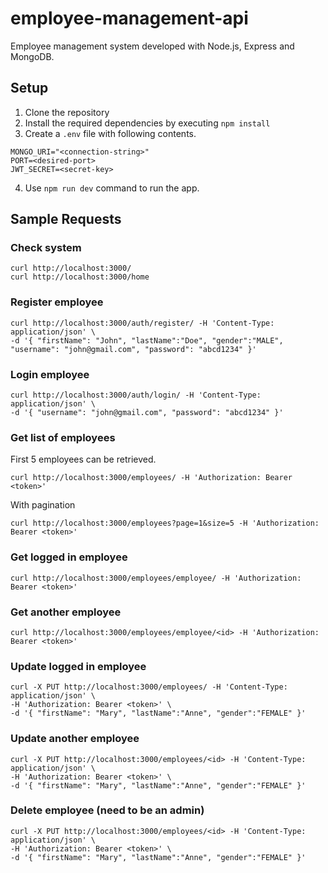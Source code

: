 # employee-management-api

Employee management system developed with Node.js, Express and MongoDB.

## Setup
1. Clone the repository
2. Install the required dependencies by executing `npm install`
3. Create a `.env` file with following contents.
```
MONGO_URI="<connection-string>"
PORT=<desired-port>
JWT_SECRET=<secret-key>
```
4. Use `npm run dev` command to run the app.

## Sample Requests

### Check system
```
curl http://localhost:3000/
curl http://localhost:3000/home
```

### Register employee
```
curl http://localhost:3000/auth/register/ -H 'Content-Type: application/json' \
-d '{ "firstName": "John", "lastName":"Doe", "gender":"MALE", "username": "john@gmail.com", "password": "abcd1234" }'
```

### Login employee
```
curl http://localhost:3000/auth/login/ -H 'Content-Type: application/json' \
-d '{ "username": "john@gmail.com", "password": "abcd1234" }'
```


### Get list of employees
First 5 employees can be retrieved.
```
curl http://localhost:3000/employees/ -H 'Authorization: Bearer <token>'
```

With pagination
```
curl http://localhost:3000/employees?page=1&size=5 -H 'Authorization: Bearer <token>'
```

### Get logged in employee
```
curl http://localhost:3000/employees/employee/ -H 'Authorization: Bearer <token>'
```

### Get another employee
```
curl http://localhost:3000/employees/employee/<id> -H 'Authorization: Bearer <token>'
```

### Update logged in employee
```
curl -X PUT http://localhost:3000/employees/ -H 'Content-Type: application/json' \
-H 'Authorization: Bearer <token>' \
-d '{ "firstName": "Mary", "lastName":"Anne", "gender":"FEMALE" }'
```

### Update another employee
```
curl -X PUT http://localhost:3000/employees/<id> -H 'Content-Type: application/json' \
-H 'Authorization: Bearer <token>' \
-d '{ "firstName": "Mary", "lastName":"Anne", "gender":"FEMALE" }'
```


### Delete employee (need to be an admin)
```
curl -X PUT http://localhost:3000/employees/<id> -H 'Content-Type: application/json' \
-H 'Authorization: Bearer <token>' \
-d '{ "firstName": "Mary", "lastName":"Anne", "gender":"FEMALE" }'
```
